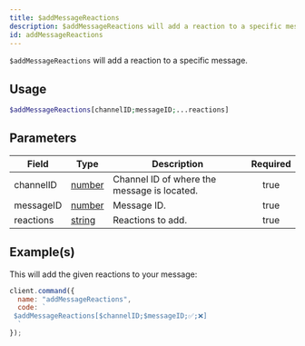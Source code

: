 ```yaml
---
title: $addMessageReactions
description: $addMessageReactions will add a reaction to a specific message.
id: addMessageReactions
---
```


`$addMessageReactions` will add a reaction to a specific message.

## Usage

```php
$addMessageReactions[channelID;messageID;...reactions]
```

## Parameters

| Field     | Type                                                                                              | Description                                 | Required |
| --------- | ------------------------------------------------------------------------------------------------- | ------------------------------------------- | :------: |
| channelID | [number](https://developer.mozilla.org/en-US/docs/Web/JavaScript/Reference/Global_Objects/Number) | Channel ID of where the message is located. |   true   |
| messageID | [number](https://developer.mozilla.org/en-US/docs/Web/JavaScript/Reference/Global_Objects/Number) | Message ID.                                 |   true   |
| reactions | [string](https://developer.mozilla.org/en-US/docs/Web/JavaScript/Reference/Global_Objects/String) | Reactions to add.                           |   true   |

## Example(s)

This will add the given reactions to your message:

```javascript
client.command({
  name: "addMessageReactions",
  code: `
 $addMessageReactions[$channelID;$messageID;✅;❌]
  `
});
```
